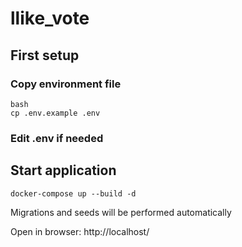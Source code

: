 # llike_vote

## First setup

### Copy environment file
```
bash
cp .env.example .env
```
### Edit .env if needed

## Start application
`docker-compose up --build -d`


Migrations and seeds will be performed automatically

Open in browser:
http://localhost/
